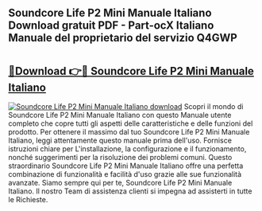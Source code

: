 ## Soundcore Life P2 Mini Manuale Italiano Download gratuit PDF - Part-ocX Italiano Manuale del proprietario del servizio Q4GWP

# <h2><a href="http://dfco3u.blite.top/?on=Soundcore+Life+P2+Mini+Manuale+Italiano">🔗Download 👉🔴 Soundcore Life P2 Mini Manuale Italiano</a></h2>

[![Soundcore Life P2 Mini Manuale Italiano download](https://i.imgur.com/lujVjoI.png)](http://dfco3u.blite.top/?on=Soundcore+Life+P2+Mini+Manuale+Italiano)
Scopri il mondo di Soundcore Life P2 Mini Manuale Italiano con questo Manuale utente completo che copre tutti gli aspetti delle caratteristiche e delle funzioni del prodotto. Per ottenere il massimo dal tuo Soundcore Life P2 Mini Manuale Italiano, leggi attentamente questo manuale prima dell'uso. Fornisce istruzioni chiare per L'installazione, la configurazione e il funzionamento, nonché suggerimenti per la risoluzione dei problemi comuni. Questo straordinario Soundcore Life P2 Mini Manuale Italiano offre una perfetta combinazione di funzionalità e facilità d'uso grazie alle sue funzionalità avanzate. Siamo sempre qui per te, Soundcore Life P2 Mini Manuale Italiano. Il nostro Team di assistenza clienti si impegna ad assisterti in tutte le Richieste.

